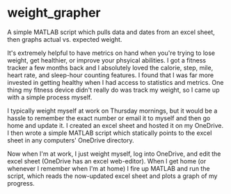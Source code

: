 # weight_grapher
A simple MATLAB script which pulls data and dates from an excel sheet, then graphs actual vs. expected weight.

It's extremely helpful to have metrics on hand when you're trying to lose weight, get healthier, or improve
your phsyical abilities. I got a fitness tracker a few months back and I absolutely loved the calorie, step, mile,
heart rate, and sleep-hour counting features. I found that I was far more invested in getting healthy when I had access
to statistics and metrics. One thing my fitness device didn't really do was track my weight, so I came up with a simple
process myself.

I typically weight myself at work on Thursday mornings, but it would be a hassle to remember the exact number or
email it to myself and then go home and update it. I created an excel sheet and hosted it on my OneDrive. I then wrote
a simple MATLAB script which statically points to the excel sheet in any computers' OneDrive directory. 

Now when I'm at work, I just weight myself, log into OneDrive, and edit the excel sheet (OneDrive has an excel web-editor). 
When I get home (or whenever I remember when I'm at home) I fire up MATLAB and run the script, which reads the now-updated
excel sheet and plots a graph of my progress. 
